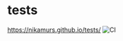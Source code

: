 # tests
https://nikamurs.github.io/tests/
![CI](https://github.com/NikaMurs/tests/actions/workflows/web.yml/badge.svg) 
